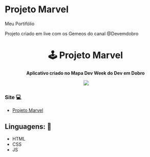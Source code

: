 # Projeto Marvel

Meu Portifólio 

Projeto criado em live com os Gemeos do canal @Devemdobro

<h1 align="center">🕹️ Projeto Marvel</h1>
<p align="center">
  <strong>Aplicativo criado no Mapa Dev Week do Dev em Dobro</strong>
</p>

<p align="center">
  <img src="./src/img/README.png" alt="">
  <img src="./"   >
</p>

### Site 💻

- [Projeto Marvel](https://arcade-marvel.netlify.app)

## Linguagens: 🚀
- HTML
- CSS
- JS